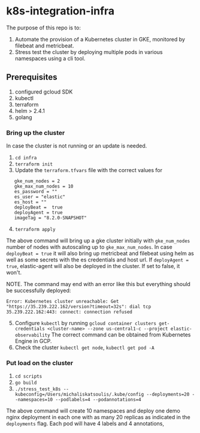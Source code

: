 # k8s-integration-infra

The purpose of this repo is to:
1. Automate the provision of a Kubernetes cluster in GKE, monitored by filebeat and metricbeat.
2. Stress test the cluster by deploying multiple pods in various namespaces using a cli tool.

## Prerequisites
1. configured gcloud SDK
2. kubectl
3. terraform
4. helm > 2.4.1
5. golang

### Bring up the cluster
In case the cluster is not running or an update is needed.
1. `cd infra`
2. `terraform init`
3. Update the `terraform.tfvars` file with the correct values for 
```
   gke_num_nodes = 2
   gke_max_num_nodes = 10
   es_password = ""
   es_user = "elastic"
   es_host = ""
   deployBeat =  true
   deployAgent = true
   imageTag = "8.2.0-SNAPSHOT"
```
4. `terraform apply`


The above command will bring up a gke cluster initially with `gke_num_nodes` number of nodes with
autoscaling up to `gke_max_num_nodes`.
In case `deployBeat = true` it will also bring up metricbeat and filebeat using helm as well as some secrets with the es
credentials and host url.
If `deployAgent = true`, elastic-agent will also be deployed in the cluster. If set to false,
it won't.

NOTE.
The command may end with an error like this but everything should be successfully deployed:
```
Error: Kubernetes cluster unreachable: Get "https://35.239.222.162/version?timeout=32s": dial tcp 35.239.222.162:443: connect: connection refused
```
5. Configure `kubectl` by running `gcloud container clusters get-credentials <cluster-name> --zone us-central1-c --project elastic-observability`
The correct command can be obtained from Kubernetes Engine in GCP.
6. Check the cluster `kubectl get node`, `kubectl get pod -A`

### Put load on the cluster
1. `cd scripts`
2. `go build`
3. `./stress_test_k8s --kubeconfig=/Users/michaliskatsoulis/.kube/config --deployments=20 --namespaces=10 --podlabels=4 --podannotations=4`

The above command will create 10 namespaces and deploy one demo nginx deployment in each one with
as many 20 replicas as indicated in the `deployments` flag. Each pod will have 4 labels and 4 annotations,